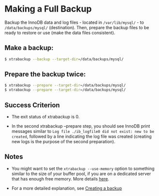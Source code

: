 # Making a Full Backup

Backup the InnoDB data and log files - located in `/var/lib/mysql/` - to
`/data/backups/mysql/` (destination). Then, prepare the backup files to be
ready to restore or use (make the data files consistent).

## Make a backup:

```bash
$ xtrabackup --backup --target-dir=/data/backups/mysql/
```

## Prepare the backup twice:

```bash
$ xtrabackup --prepare --target-dir=/data/backups/mysql/
$ xtrabackup --prepare --target-dir=/data/backups/mysql/
```

## Success Criterion

* The exit status of xtrabackup is 0.

* In the second xtrabackup –prepare step, you should see InnoDB print messages
similar to `Log file ./ib_logfile0 did not exist: new to be created`,
followed by a line indicating the log file was created (creating new logs is
the purpose of the second preparation).

## Notes

* You might want to set the `xtrabackup --use-memory` option to
something similar to the size of your buffer pool, if you are on a dedicated
server that has enough free memory. More details [here](../xtrabackup_bin/xbk_option_reference.md).

* For a more detailed explanation, see [Creating a backup](../backup_scenarios/full_backup.md#creating-a-backup)
